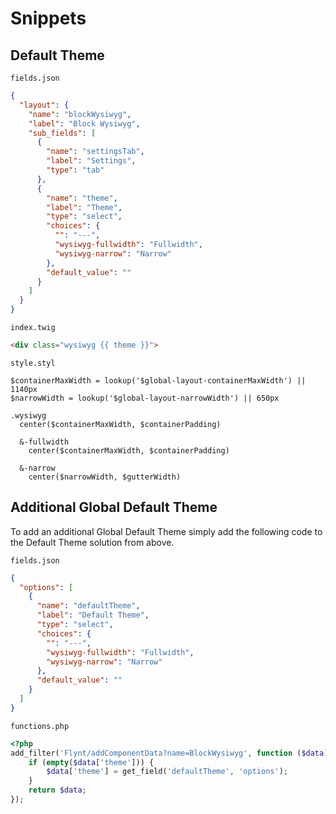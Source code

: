 # Snippets

## Default Theme

`fields.json`
```json
{
  "layout": {
    "name": "blockWysiwyg",
    "label": "Block Wysiwyg",
    "sub_fields": [
      {
        "name": "settingsTab",
        "label": "Settings",
        "type": "tab"
      },
      {
        "name": "theme",
        "label": "Theme",
        "type": "select",
        "choices": {
          "": "---",
          "wysiwyg-fullwidth": "Fullwidth",
          "wysiwyg-narrow": "Narrow"
        },
        "default_value": ""
      }
    ]
  }
}
```

`index.twig`
```html
<div class="wysiwyg {{ theme }}">
```

`style.styl`
```stylus
$containerMaxWidth = lookup('$global-layout-containerMaxWidth') || 1140px
$narrowWidth = lookup('$global-layout-narrowWidth') || 650px

.wysiwyg
  center($containerMaxWidth, $containerPadding)

  &-fullwidth
    center($containerMaxWidth, $containerPadding)

  &-narrow
    center($narrowWidth, $gutterWidth)
```

## Additional Global Default Theme

To add an additional Global Default Theme simply add the following code to the Default Theme solution from above.

`fields.json`
```json
{
  "options": [
    {
      "name": "defaultTheme",
      "label": "Default Theme",
      "type": "select",
      "choices": {
        "": "---",
        "wysiwyg-fullwidth": "Fullwidth",
        "wysiwyg-narrow": "Narrow"
      },
      "default_value": ""
    }
  ]
}
```

`functions.php`
```php
<?php
add_filter('Flynt/addComponentData?name=BlockWysiwyg', function ($data) {
    if (empty($data['theme'])) {
        $data['theme'] = get_field('defaultTheme', 'options');
    }
    return $data;
});
```

